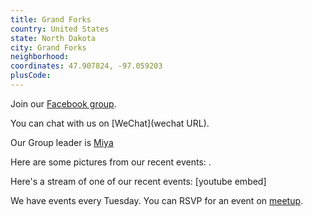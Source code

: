```yaml
---
title: Grand Forks
country: United States
state: North Dakota
city: Grand Forks
neighborhood: 
coordinates: 47.907824, -97.059203
plusCode:
---
```

Join our [Facebook group](https://www.facebook.com/groups/free.code.camp.grand.forks).

You can chat with us on [WeChat](wechat URL).

Our Group leader is [Miya](freecodecamp.org/miya)

Here are some pictures from our recent events:
![]().

Here's a stream of one of our recent events:
[youtube embed]

We have events every Tuesday. You can RSVP for an event on [meetup](meetupurl).
